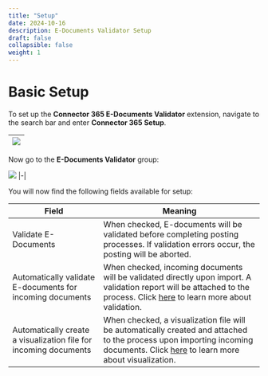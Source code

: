 ```yaml
---
title: "Setup"
date: 2024-10-16
description: E-Documents Validator Setup
draft: false
collapsible: false
weight: 1
---
```


# Basic Setup

To set up the **Connector 365 E-Documents Validator** extension, navigate to the search bar and enter **Connector 365 Setup**.

|![](images/apps/e-documents-validator/en/setup-search-bar-enu.png)|
|-|

Now go to the **E-Documents Validator** group:

![](images/apps/e-documents-validator/de/setup-page.png)
|-|

You will now find the following fields available for setup:

| Field | Meaning|
|  -   |    -      |
| Validate E-Documents | When checked, E-documents will be validated before completing posting processes. If validation errors occur, the posting will be aborted. |
| Automatically validate E-documents for incoming documents | When checked, incoming documents will be validated directly upon import. A validation report will be attached to the process. Click [here](/en-us/apps/e-documents-validator/working-with-e-documents/working-with-incoming-documents) to learn more about validation. |
| Automatically create a visualization file for incoming documents | When checked, a visualization file will be automatically created and attached to the process upon importing incoming documents. Click [here](/en-us/apps/e-documents-validator/working-with-e-documents/working-with-incoming-documents) to learn more about visualization. |